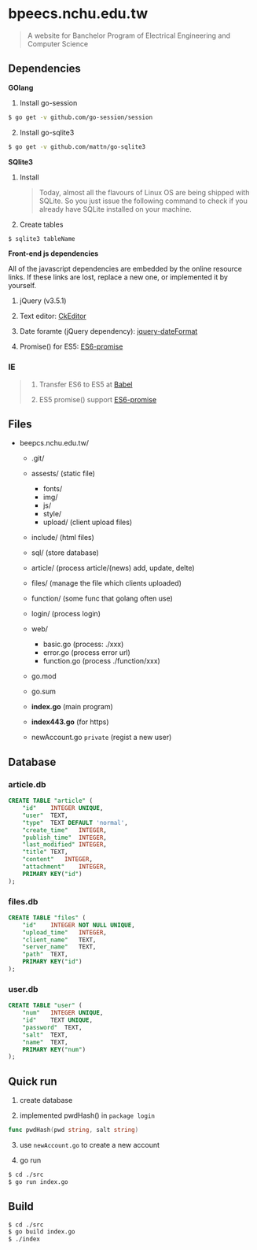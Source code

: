 # bpeecs.nchu.edu.tw

> A website for Banchelor Program of Electrical Engineering and Computer Science

## Dependencies

__GOlang__
1. Install go-session
```sh
$ go get -v github.com/go-session/session
```

2. Install go-sqlite3
```sh
$ go get -v github.com/mattn/go-sqlite3
```

__SQlite3__

1. Install

    > Today, almost all the flavours of Linux OS are being shipped with SQLite. So you just issue the following command to check if you already have SQLite installed on your machine.

2. Create tables
```sh
$ sqlite3 tableName
```

__Front-end js dependencies__

All of the javascript dependencies are embedded by the online resource links. If these links are lost, replace a new one, or implemented it by yourself.

1. jQuery (v3.5.1)

2. Text editor: [CkEditor](https://ckeditor.com/)

3. Date foramte (jQuery dependency): [jquery-dateFormat](https://github.com/phstc/jquery-dateFormat)

4. Promise() for ES5: [ES6-promise](https://github.com/stefanpenner/es6-promise)

### IE

>
> 1. Transfer ES6 to ES5 at [Babel](https://babeljs.io/)
>
> 2. ES5 promise() support [ES6-promise](https://github.com/stefanpenner/es6-promise)
>

## Files
+ beepcs.nchu.edu.tw/
    + .git/

    + assests/  (static file)
        + fonts/
        + img/
        + js/
        + style/
        + upload/ (client upload files)

    + include/  (html files)

    + sql/ (store database)

    + article/ (process article/(news) add, update, delte)
    + files/ (manage the file which clients uploaded)

    + function/ (some func that golang often use)

    + login/ (process login)

    + web/
        + basic.go (process: ./xxx)
        + error.go (process error url)
        + function.go (process ./function/xxx)

    + go.mod

    + go.sum

    + __index.go__ (main program)

    + __index443.go__ (for https)

    + newAccount.go `private` (regist a new user)

## Database

### article.db
```sql
CREATE TABLE "article" (
	"id"	INTEGER UNIQUE,
	"user"	TEXT,
	"type"	TEXT DEFAULT 'normal',
	"create_time"	INTEGER,
	"publish_time"	INTEGER,
	"last_modified"	INTEGER,
	"title"	TEXT,
	"content"	INTEGER,
	"attachment"	INTEGER,
	PRIMARY KEY("id")
);
```

### files.db
```sql
CREATE TABLE "files" (
	"id"	INTEGER NOT NULL UNIQUE,
	"upload_time"	INTEGER,
	"client_name"	TEXT,
	"server_name"	TEXT,
	"path"	TEXT,
	PRIMARY KEY("id")
);
```

### user.db
```sql
CREATE TABLE "user" (
	"num"	INTEGER UNIQUE,
	"id"	TEXT UNIQUE,
	"password"	TEXT,
	"salt"	TEXT,
	"name"	TEXT,
	PRIMARY KEY("num")
);
```

## Quick run

1. create database

2. implemented pwdHash() in `package login`
```go
func pwdHash(pwd string, salt string)
```

3. use `newAccount.go` to create a new account

3. go run

```sh
$ cd ./src
$ go run index.go
```

## Build

```sh
$ cd ./src
$ go build index.go
$ ./index
```
